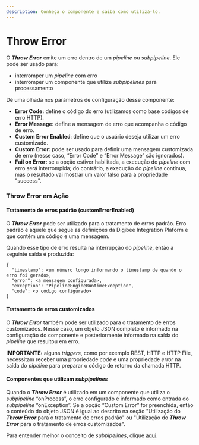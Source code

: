 ```yaml
---
description: Conheça o componente e saiba como utilizá-lo.
---
```


# Throw Error

O _**Throw Error**_ emite um erro dentro de um _pipeline_ ou _subpipeline_. Ele pode ser usado para:

* interromper um _pipeline_ com erro
* interromper um componente que utilize _subpipelines_ para processamento

Dê uma olhada nos parâmetros de configuração desse componente:

* **Error Code:** define o código do erro (utilizamos como base códigos de erro HTTP).
* **Error Message:** define a mensagem de erro que acompanha o código de erro.
* **Custom Error Enabled**: define que o usuário deseja utilizar um erro customizado.
* **Custom Error:** pode ser usado para definir uma mensagem customizada de erro (nesse caso, “Error Code” e “Error Message” são ignorados).
* **Fail on Error:** se a opção estiver habilitada, a execução do _pipeline_ com erro será interrompida; do contrário, a execução do _pipeline_ continua, mas o resultado vai mostrar um valor falso para a propriedade "success".

### Throw Error em Ação <a href="#throw-error-em-ao" id="throw-error-em-ao"></a>

#### Tratamento de erros padrão (customErrorEnabled) <a href="#tratamento-de-erros-padro-customerrorenabled" id="tratamento-de-erros-padro-customerrorenabled"></a>

O _**Throw Error**_ pode ser utilizado para o tratamento de erros padrão. Erro padrão é aquele que segue as definições da Digibee Integration Plaform e que contém um código e uma mensagem.

Quando esse tipo de erro resulta na interrupção do _pipeline_, então a seguinte saída é produzida:

```
{
  "timestamp": <um número longo informando o timestamp de quando o erro foi gerado>,
  "error": <a mensagem configurada>,
  "exception": "PipelineEngineRuntimeException",
  "code": <o código configurado>
}
```

#### Tratamento de erros customizados <a href="#tratamento-de-erros-customizados" id="tratamento-de-erros-customizados"></a>

O _**Throw Error**_ também pode ser utilizado para o tratamento de erros customizados. Nesse caso, um objeto JSON completo é informado na configuração do componente e posteriormente informado na saída do _pipeline_ que resultou em erro.

**IMPORTANTE:** alguns _triggers_, como por exemplo REST, HTTP e HTTP File, necessitam receber uma propriedade _code_ e uma propriedade _error_ na saída do _pipeline_ para preparar o código de retorno da chamada HTTP.

#### Componentes que utilizam _subpipelines_ <a href="#componentes-que-utilizam-subpipelines" id="componentes-que-utilizam-subpipelines"></a>

Quando o _**Throw Error**_ é utilizado em um componente que utiliza o _subpipeline_ “onProcess”, o erro configurado é informado como entrada do _subpipeline_ “onException”. Se a opção “Custom Error” for preenchida, então o conteúdo do objeto JSON é igual ao descrito na seção "Utilização do _**Throw Error**_ para o tratamento de erros padrão" ou "Utilização do _**Throw Error**_ para o tratamento de erros customizados".

Para entender melhor o conceito de _subpipelines_, clique [aqui](../../build/pipelines/subpipelines.md).

